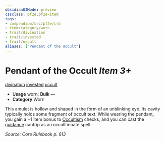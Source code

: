 ```yaml
---
obsidianUIMode: preview
cssclass: pf2e,pf2e-item
tags:
- compendium/src/pf2e/crb
- item/category/worn
- trait/divination
- trait/invested
- trait/occult
aliases: ["Pendant of the Occult"]
---
```

# Pendant of the Occult *Item 3+*  
[divination](rules/traits/divination.md)  [invested](rules/traits/invested.md)  [occult](rules/traits/occult.md)  

- **Usage** worn; **Bulk** —
- **Category** Worn

This amulet is hollow and shaped in the form of an unblinking eye. Its cavity typically holds some fragment of occult text. While wearing the pendant, you gain a +1 item bonus to [Occultism](compendium/skills.md#Occultism) checks, and you can cast the [guidance](compendium/spells/guidance.md) cantrip as an occult innate spell.

*Source: Core Rulebook p. 613*